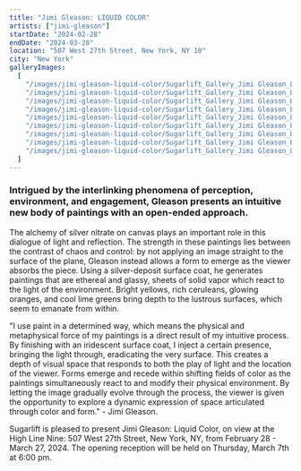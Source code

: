 ```yaml
---
title: "Jimi Gleason: LIQUID COLOR"
artists: ["jimi-gleason"]
startDate: "2024-02-28"
endDate: "2024-03-28"
location: "507 West 27th Street, New York, NY 10"
city: "New York"
galleryImages:
  [
    "/images/jimi-gleason-liquid-color/Sugarlift_Gallery_Jimi Gleason_Liquid_Color_2024_1.jpg",
    "/images/jimi-gleason-liquid-color/Sugarlift_Gallery_Jimi Gleason_Liquid_Color_2024_2.jpg",
    "/images/jimi-gleason-liquid-color/Sugarlift_Gallery_Jimi Gleason_Liquid_Color_2024_3.jpg",
    "/images/jimi-gleason-liquid-color/Sugarlift_Gallery_Jimi Gleason_Liquid_Color_2024_4.jpg",
    "/images/jimi-gleason-liquid-color/Sugarlift_Gallery_Jimi Gleason_Liquid_Color_2024_5.jpg",
    "/images/jimi-gleason-liquid-color/Sugarlift_Gallery_Jimi Gleason_Liquid_Color_2024_6.jpg",
    "/images/jimi-gleason-liquid-color/Sugarlift_Gallery_Jimi Gleason_Liquid_Color_2024_7.jpg",
    "/images/jimi-gleason-liquid-color/Sugarlift_Gallery_Jimi Gleason_Liquid_Color_2024_8.jpg",
    "/images/jimi-gleason-liquid-color/Sugarlift_Gallery_Jimi Gleason_Liquid_Color_2024_9.jpg",
  ]
---
```


### Intrigued by the interlinking phenomena of perception, environment, and engagement, Gleason presents an intuitive new body of paintings with an open-ended approach.

The alchemy of silver nitrate on canvas plays an important role in this dialogue of light and reflection. The strength in these paintings lies between the contrast of chaos and control: by not applying an image straight to the surface of the plane, Gleason instead allows a form to emerge as the viewer absorbs the piece. Using a silver-deposit surface coat, he generates paintings that are ethereal and glassy, sheets of solid vapor which react to the light of the environment. Bright yellows, rich ceruleans, glowing oranges, and cool lime greens bring depth to the lustrous surfaces, which seem to emanate from within.

"I use paint in a determined way, which means the physical and metaphysical force of my paintings is a direct result of my intuitive process. By finishing with an iridescent surface coat, I inject a certain presence, bringing the light through, eradicating the very surface. This creates a depth of visual space that responds to both the play of light and the location of the viewer. Forms emerge and recede within shifting fields of color as the paintings simultaneously react to and modify their physical environment. By letting the image gradually evolve through the process, the viewer is given the opportunity to explore a dynamic expression of space articulated through color and form." - Jimi Gleason.

Sugarlift is pleased to present Jimi Gleason: Liquid Color, on view at the High Line Nine: 507 West 27th Street, New York, NY, from February 28 - March 27, 2024. The opening reception will be held on Thursday, March 7th at 6:00 pm.
